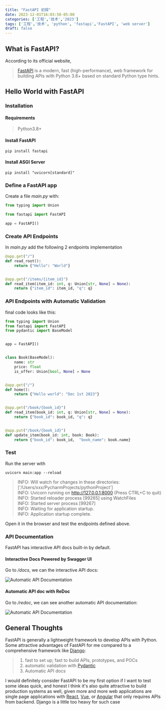 ```yaml
---
title: "FastAPI 初探"
date: 2023-12-01T16:03:50-05:00
categories: ['工程','技术','2023'] 
tags: ['工程','技术', 'python', 'fastapi','FastAPI', 'web server']
draft: false
---
```


## What is FastAPI?

According to its official website,
> [FastAPI](https://fastapi.tiangolo.com/) is a modern, fast (high-performance), web framework for building APIs with
> Python 3.8+ based on standard Python type hints.

## Hello World with FastAPI

### Installation

#### Requirements

>Python3.8+

#### Install FastAPI

```shell
pip install fastapi
```

#### Install ASGI Server

```shell
pip install "uvicorn[standard]"
```

### Define a FastAPI app

Create a file *main.py* with:

```python
from typing import Union

from fastapi import FastAPI

app = FastAPI()
```

### Create API Endpoints

In *main.py* add the following 2 endpoints implementation

```python
@app.get("/")
def read_root():
    return {"Hello": "World"}


@app.get("/items/{item_id}")
def read_item(item_id: int, q: Union[str, None] = None):
    return {"item_id": item_id, "q": q}
```

### API Endpoints with Automatic Validation

final code looks like this:

```python
from typing import Union
from fastapi import FastAPI
from pydantic import BaseModel


app = FastAPI()


class Book(BaseModel):
    name: str
    price: float
    is_offer: Union[bool, None] = None


@app.get("/")
def home():
    return {"Hello world": "Dec 1st 2023"}


@app.get("/book/{book_id}")
def read_item(book_id: int, q: Union[str, None] = None):
    return {"book_id": book_id, "q": q}


@app.put("/book/{book_id}")
def update_item(book_id: int, book: Book):
    return {"book_id": book_id,  "book_name": book.name}

```

### Test

Run the server with

```shell
uvicorn main:app --reload
```

>INFO:     Will watch for changes in these directories: ['/Users/xxx/PycharmProjects/pythonProject']  
INFO:     Uvicorn running on <http://127.0.0.1:8000> (Press CTRL+C to quit)  
INFO:     Started reloader process [99265] using WatchFiles  
INFO:     Started server process [99267]  
INFO:     Waiting for application startup.  
INFO:     Application startup complete.  

Open it in the browser and test the endpoints defined above.

### API Documentation

FastAPI has interactive API docs built-in by default.

#### Interactive Docs Powered by Swagger UI

Go to */docs*,  we can the interactive API docs:

![Automatic API Documentation](/se/fastapi101/apidoc_swaggerui.png "Automatic Interactive Doc with Swagger UI")

#### Automatic API doc with ReDoc

Go to */redoc*,  we can see another automatic API documentation:

![Automatic API Documentation](/se/fastapi101/apidoc_redoc.png "Automatic Doc with Redoc")

## General Thoughts

FastAPI is generally a lightweight framework to develop APIs with Python. Some attractive advantages of FastAPI
for me compared to a comprehensive framework like [Django](https://www.djangoproject.com/):
>
>1. fast to set up;  fast to build APIs, prototypes, and POCs
>2. automatic validation with [Pydantic](https://docs.pydantic.dev/latest/)
>3. Automatic API docs

I would definitely consider FastAPI to be my first option if I want to test some ideas quick,  and honest I think
it's also quite attractive to build production systems as well, given more and more web applications are
single page applications with [React](https://react.dev/), [Vue](https://vuejs.org/), or [Angular](https://angularjs.org/)
that only requires APIs from backend. Django is a little too heavy for such case
